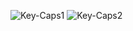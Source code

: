 ![Key-Caps1](https://user-images.githubusercontent.com/58283244/233913139-a6e71a99-4fe2-4152-aab1-5ff71576ce65.png)
![Key-Caps2](https://user-images.githubusercontent.com/58283244/233913169-d957e368-1a63-46dd-9d1e-90caf62a0c36.png)
